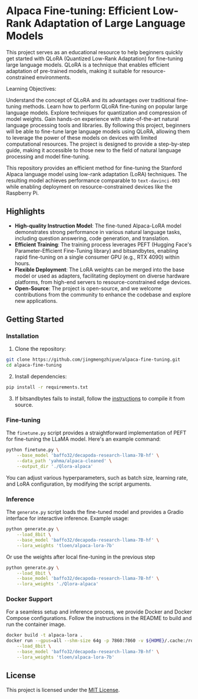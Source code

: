 
# Alpaca Fine-tuning: Efficient Low-Rank Adaptation of Large Language Models

This project serves as an educational resource to help beginners quickly get started with QLoRA (Quantized Low-Rank Adaptation) for fine-tuning large language models. QLoRA is a technique that enables efficient adaptation of pre-trained models, making it suitable for resource-constrained environments.

Learning Objectives:

Understand the concept of QLoRA and its advantages over traditional fine-tuning methods.
Learn how to perform QLoRA fine-tuning on popular large language models.
Explore techniques for quantization and compression of model weights.
Gain hands-on experience with state-of-the-art natural language processing tools and libraries.
By following this project, beginners will be able to fine-tune large language models using QLoRA, allowing them to leverage the power of these models on devices with limited computational resources. The project is designed to provide a step-by-step guide, making it accessible to those new to the field of natural language processing and model fine-tuning.

This repository provides an efficient method for fine-tuning the Stanford Alpaca language model using low-rank adaptation (LoRA) techniques. The resulting model achieves performance comparable to `text-davinci-003` while enabling deployment on resource-constrained devices like the Raspberry Pi.

## Highlights

- **High-quality Instruction Model**: The fine-tuned Alpaca-LoRA model demonstrates strong performance in various natural language tasks, including question answering, code generation, and translation.
- **Efficient Training**: The training process leverages PEFT (Hugging Face's Parameter-Efficient Fine-Tuning library) and bitsandbytes, enabling rapid fine-tuning on a single consumer GPU (e.g., RTX 4090) within hours.
- **Flexible Deployment**: The LoRA weights can be merged into the base model or used as adapters, facilitating deployment on diverse hardware platforms, from high-end servers to resource-constrained edge devices.
- **Open-Source**: The project is open-source, and we welcome contributions from the community to enhance the codebase and explore new applications.

## Getting Started

### Installation

1. Clone the repository:

```bash
git clone https://github.com/jingmengzhiyue/alpaca-fine-tuning.git
cd alpaca-fine-tuning
```

2. Install dependencies:

```bash
pip install -r requirements.txt
```

3. If bitsandbytes fails to install, follow the [instructions](https://github.com/TimDettmers/bitsandbytes/blob/main/compile_from_source.md) to compile it from source.

### Fine-tuning

The `finetune.py` script provides a straightforward implementation of PEFT for fine-tuning the LLaMA model. Here's an example command:

```bash
python finetune.py \
    --base_model 'baffo32/decapoda-research-llama-7B-hf' \
    --data_path 'yahma/alpaca-cleaned' \
    --output_dir './Qlora-alpaca'
```

You can adjust various hyperparameters, such as batch size, learning rate, and LoRA configuration, by modifying the script arguments.

### Inference

The `generate.py` script loads the fine-tuned model and provides a Gradio interface for interactive inference. Example usage:

```bash
python generate.py \
    --load_8bit \
    --base_model 'baffo32/decapoda-research-llama-7B-hf' \
    --lora_weights 'tloen/alpaca-lora-7b'
```
Or use the weights after local fine-tuning in the previous step
```bash
python generate.py \
    --load_8bit \
    --base_model 'baffo32/decapoda-research-llama-7B-hf' \
    --lora_weights './Qlora-alpaca'
```
### Docker Support

For a seamless setup and inference process, we provide Docker and Docker Compose configurations. Follow the instructions in the README to build and run the container image.

```bash
docker build -t alpaca-lora .
docker run --gpus=all --shm-size 64g -p 7860:7860 -v ${HOME}/.cache:/root/.cache --rm alpaca-lora generate.py \
    --load_8bit \
    --base_model 'baffo32/decapoda-research-llama-7B-hf' \
    --lora_weights 'tloen/alpaca-lora-7b'
```


## License

This project is licensed under the [MIT License](LICENSE).